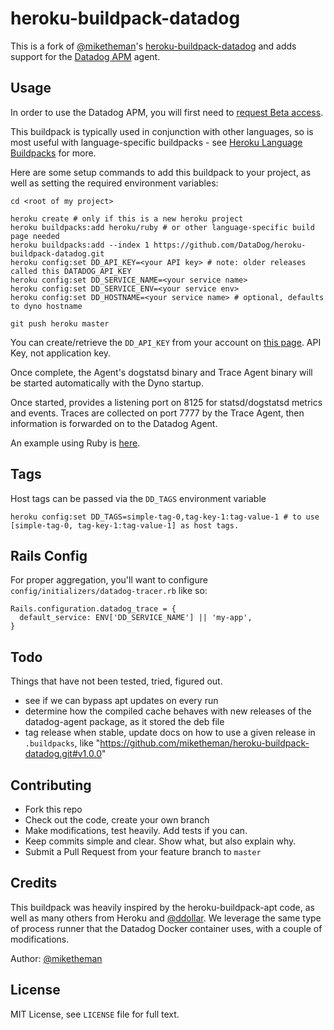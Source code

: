 heroku-buildpack-datadog
========================

This is a fork of [@miketheman]'s [heroku-buildpack-datadog] and adds support for the [Datadog APM] agent.

## Usage

In order to use the Datadog APM, you will first need to [request Beta access].

This buildpack is typically used in conjunction with other languages, so is
most useful with language-specific buildpacks - see [Heroku Language Buildpacks] for more.

Here are some setup commands to add this buildpack to your project, as well as
setting the required environment variables:

```shell
cd <root of my project>

heroku create # only if this is a new heroku project
heroku buildpacks:add heroku/ruby # or other language-specific build page needed
heroku buildpacks:add --index 1 https://github.com/DataDog/heroku-buildpack-datadog.git
heroku config:set DD_API_KEY=<your API key> # note: older releases called this DATADOG_API_KEY
heroku config:set DD_SERVICE_NAME=<your service name>
heroku config:set DD_SERVICE_ENV=<your service env>
heroku config:set DD_HOSTNAME=<your service name> # optional, defaults to dyno hostname

git push heroku master
```

You can create/retrieve the `DD_API_KEY` from your account on [this page](https://app.datadoghq.com/account/settings#api).
API Key, not application key.

Once complete, the Agent's dogstatsd binary and Trace Agent binary will be started automatically with the Dyno startup.

Once started, provides a listening port on 8125 for statsd/dogstatsd metrics and events. Traces are collected on port 7777 by the Trace Agent, then information is forwarded on to the Datadog Agent.

An example using Ruby is [here](https://github.com/miketheman/buildpack-example-ruby).

## Tags
Host tags can be passed via the `DD_TAGS` environment variable

```
heroku config:set DD_TAGS=simple-tag-0,tag-key-1:tag-value-1 # to use [simple-tag-0, tag-key-1:tag-value-1] as host tags.
```

## Rails Config

For proper aggregation, you'll want to configure `config/initializers/datadog-tracer.rb` like so:

```
Rails.configuration.datadog_trace = {
  default_service: ENV['DD_SERVICE_NAME'] || 'my-app',
}
```

## Todo

Things that have not been tested, tried, figured out.

- see if we can bypass apt updates on every run
- determine how the compiled cache behaves with new releases of the
  datadog-agent package, as it stored the deb file
- tag release when stable, update docs on how to use a given release in
  `.buildpacks`, like "https://github.com/miketheman/heroku-buildpack-datadog.git#v1.0.0"

## Contributing

- Fork this repo
- Check out the code, create your own branch
- Make modifications, test heavily. Add tests if you can.
- Keep commits simple and clear. Show what, but also explain why.
- Submit a Pull Request from your feature branch to `master`

## Credits

This buildpack was heavily inspired by the heroku-buildpack-apt code, as well
as many others from Heroku and [@ddollar].
We leverage the same type of process runner that the Datadog Docker container
uses, with a couple of modifications.

Author: [@miketheman]

## License

MIT License, see `LICENSE` file for full text.

[Datadog]: http://www.datadog.com
[DogStatsD]: http://docs.datadoghq.com/guides/dogstatsd/
[Datadog APM]: https://www.datadoghq.com/blog/announcing-apm/
[heroku-buildpack-datadog]: https://github.com/miketheman/heroku-buildpack-datadog
[Heroku Buildpack]: https://devcenter.heroku.com/articles/buildpacks
[Heroku Language Buildpacks]: https://devcenter.heroku.com/articles/buildpacks#default-buildpacks
[request Beta access]: https://www.datadoghq.com/apm/

[@ddollar]: https://github.com/ddollar
[@miketheman]: https://github.com/miketheman
